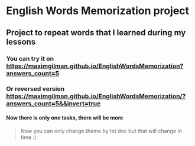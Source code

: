 # English Words Memorization project

## Project to repeat words that I learned during my lessons

### You can try it on https://maximgilman.github.io/EnglishWordsMemorization?answers_count=5
### Or reversed version https://maximgilman.github.io/EnglishWordsMemorization/?answers_count=5&&invert=true

#### Now there is only one tasks, there will be more

> Now you can only change theme by txt doc but that will change in time :)
